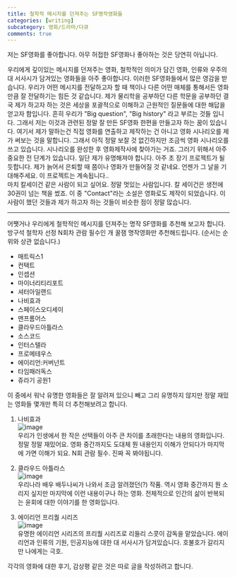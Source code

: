 ```yaml
---
title: 철학적 메시지를 던져주는 SF명작영화들
categories: [writing]
subcategory: 영화/드라마/다큐
comments: true
---
```


저는 SF영화를 좋아합니다. 아무 허접한 SF영화나 좋아하는 것은 당연히 아닙니다.

우리에게 깊이있는 메시지를 던져주는 영화, 철학적인 의미가 담긴 영화, 인류와 우주의 대 서사시가 담겨있는 영화들을 아주 좋아합니다. 이러한 SF영화들에서 많은 영감을 받습니다. 우리가 어떤 메시지를 전달하고자 할 때 책이나 다른 어떤 매체를 통해서든 영화만큼 잘 전달하기는 힘든 것 같습니다. 제가 물리학을 공부하던 다른 학문을 공부하던 결국 제가 하고자 하는 것은 세상을 포괄적으로 이해하고 근원적인 질문들에 대한 해답을 얻고자 함입니다. 흔히 우리가 "Big question", "Big history" 라고 부르는 것들 입니다. 그래서 저는 이것과 관련된 정말 잘 만든 SF영화 한편을 만들고자 하는 꿈이 있습니다. 여기서 제가 말하는건 직접 영화를 연출하고 제작하는 건 아니고 영화 시나리오를 제가 써보는 것을 말합니다. 그래서 아직 정말 보잘 것 없긴하지만 조금씩 영화 시나리오를 쓰고 있습니다. 시나리오를 완성한 후 영화제작사에 찾아가는 거죠. 그러기 위해서 아주 중요한 전 단계가 있습니다. 일단 제가 유명해져야 합니다. 아주 초 장기 프로젝트가 될 듯합니다. 제가 늙어서 은퇴할 때 쯤이나 영화가 만들어질 것 같네요. 언젠가 그 날을 기대해주세요. 이 프로젝트는 계속됩니다..  
마치 칼세이건 같은 사람이 되고 싶어요. 정말 멋있는 사람입니다. 칼 세이건은 생전에 30권이 넘는 책을 썼죠. 이 중 "Contact"라는 소설은 영화로도 제작이 되었습니다. 이 사람이 했던 것들과 제가 하고자 하는 것들이 비슷한 점이 정말 많습니다.  

----
어쨋거나 우리에게 철학적인 메시지를 던져주는 명작 SF영화를 추천해 보고자 합니다. 방구석 철학자 선정 N회차 관람 필수인 개 꿀잼 명작영화만 추천해드립니다. (순서는 순위와 상관 없습니다.)  

- 매트릭스1
- 컨택트
- 인셉션
- 마이너리티리포트
- 셔터아일랜드
- 나비효과
- 스페이스오디세이
- 맨프롬어스
- 클라우드아틀라스
- 소스코드
- 인터스텔라
- 프로메테우스
- 에이리언:커버넌트
- 타임패러독스
- 쥬라기 공원1

이 중에서 워낙 유명한 영화들은 잘 알려져 있으니 빼고 그리 유명하지 않지만 정말 재밌는 영화들 몇개만 특히 더 추천해보려고 합니다.

1. 나비효과  
    ![image](https://github.com/principia137/principia137.github.io/assets/62958764/99ec9f2a-661b-4d2d-8fe3-2e41d3e3622f)  
    우리가 인생에서 한 작은 선택들이 아주 큰 차이를 초래한다는 내용의 영화입니다. 정말 정말 재밌어요. 영화 중간까지도 도대체 뭔 내용인지 이해가 안되다가 마지막에 가면 이해가 되요. N회 관람 필수. 진짜 꼭 봐야됩니다.  

2. 클라우드 아틀라스  
    ![image](https://github.com/principia137/principia137.github.io/assets/62958764/1207dbaa-c09e-4ed6-8157-6d087f94dba2)  
    우리나라 배우 배두나씨가 나와서 조금 알려졌던(?) 작품. 역시 영화 중간까지 뭔 소리지 싶지만 마지막에 이런 내용이구나 하는 영화. 전체적으로 인간의 삶이 반복되는 윤회에 대한 이야기를 한 영화입니다.  

3. 에이리언 프리퀄 시리즈  
    ![image](https://github.com/principia137/principia137.github.io/assets/62958764/43f9ea8b-0654-4f9c-b02f-26b960d93744)  
    유명한 에이리언 시리즈의 프리퀄 시리즈로 리들리 스콧이 감독을 맡았습니다. 에이리언과 인류의 기원, 인공지능에 대한 대 서사시가 담겨있습니다. 호불호가 갈리지만 나에게는 극호.  
    
  
각각의 영화에 대한 후기, 감상평 같은 것은 따로 글을 작성하려고 합니다.
